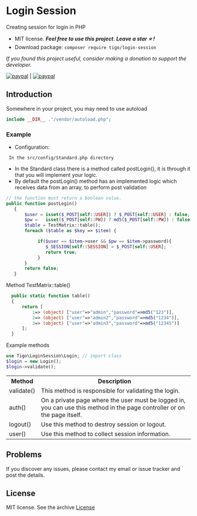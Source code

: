 # Login Session
Creating session for login in PHP

- MIT license. ***Feel free to use this project***. ***Leave a star :star: !***
- Download package: ```composer require tigo/login-session```

*If you found this project useful, consider making a donation to support the developer.*

[![paypal](https://www.paypalobjects.com/pt_BR/i/btn/btn_donate_SM.gif)](https://www.paypal.com/donate?hosted_button_id=7GRD56DFDZWR4)
|
[![paypal](https://www.paypalobjects.com/en_US/i/btn/btn_donate_SM.gif)](https://www.paypal.com/donate?hosted_button_id=6QVW2XQEATS3U)

## Introduction
Somewhere in your project, you may need to use autoload
 ```php
 include __DIR__ ."/vendor/autoload.php";
 ```
 ### Example
 - Configuration: 
``` 
 In the src/config/Standard.php directory
 ```
 - In the Standard class there is a method called postLogin(), it is through it that you will implement your logic.
 - By default the postLogin() method has an implemented logic which receives data from an array, to perform post validation
 ```php
 // the function must return a boolean value.
 public function postLogin() 
    {
        $user = isset($_POST[self::USER]) ? $_POST[self::USER] : false;
        $pw =   isset($_POST[self::PW]) ? md5($_POST[self::PW]) : false; 
        $table = TestMatrix::table();
        foreach ($table as $key => $item) {

             if($user == $item->user && $pw == $item->password){
                $_SESSION[self::SESSION] = $_POST[self::USER];
                return true;
             }
        }
        return false;
    }
 ```
 Method TestMatrix::table()
  ```php
    public static function table() 
    {
        return [
            1=> (object) ["user"=>"admin","password"=>md5("123")],
            2=> (object) ["user"=>"admin2","password"=>md5("1234")],
            3=> (object) ["user"=>"admin3","password"=>md5("12345")]
        ];
    }
  ````
  Example methods
  ```php
 use Tigo\LoginSession\Login; // import class
 $login = new Login();
 $login->validate();
 ```
 <table style="width:100%">
  <tr>
    <th>Method</th>
    <th>Description</th>
  </tr>
  <tr>
    <td>validate()</td>
    <td>This method is responsible for validating the login.</td>
  </tr>
  <tr>
    <td>auth()</td>
    <td>On a private page where the user must be logged in, you can use this method in the page controller or on the page itself.</td>
  </tr>
  <tr>
    <td>logout()</td>
    <td>Use this method to destroy session or logout.</td>
  </tr>
  <tr>
    <td>user()</td>
    <td>Use this method to collect session information.</td>
  </tr> 
</table>

## Problems
If you discover any issues, please contact my email or issue tracker and post the details.

## License
MIT license. See the archive [License](https://github.com/tigoCaval/login-session/blob/main/LICENSE)
